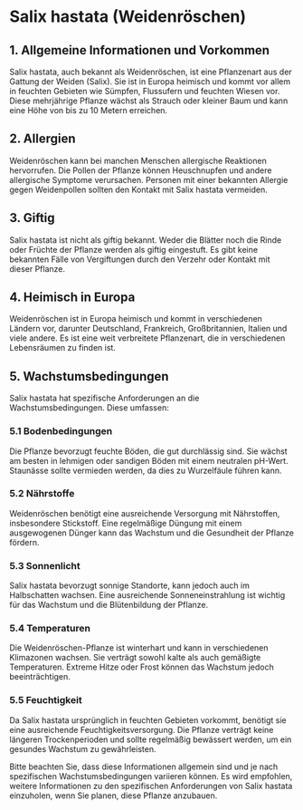 # Salix hastata (Weidenröschen)

## 1. Allgemeine Informationen und Vorkommen
Salix hastata, auch bekannt als Weidenröschen, ist eine Pflanzenart aus der Gattung der Weiden (Salix). Sie ist in Europa heimisch und kommt vor allem in feuchten Gebieten wie Sümpfen, Flussufern und feuchten Wiesen vor. Diese mehrjährige Pflanze wächst als Strauch oder kleiner Baum und kann eine Höhe von bis zu 10 Metern erreichen.

## 2. Allergien
Weidenröschen kann bei manchen Menschen allergische Reaktionen hervorrufen. Die Pollen der Pflanze können Heuschnupfen und andere allergische Symptome verursachen. Personen mit einer bekannten Allergie gegen Weidenpollen sollten den Kontakt mit Salix hastata vermeiden.

## 3. Giftig
Salix hastata ist nicht als giftig bekannt. Weder die Blätter noch die Rinde oder Früchte der Pflanze werden als giftig eingestuft. Es gibt keine bekannten Fälle von Vergiftungen durch den Verzehr oder Kontakt mit dieser Pflanze.

## 4. Heimisch in Europa
Weidenröschen ist in Europa heimisch und kommt in verschiedenen Ländern vor, darunter Deutschland, Frankreich, Großbritannien, Italien und viele andere. Es ist eine weit verbreitete Pflanzenart, die in verschiedenen Lebensräumen zu finden ist.

## 5. Wachstumsbedingungen
Salix hastata hat spezifische Anforderungen an die Wachstumsbedingungen. Diese umfassen:

### 5.1 Bodenbedingungen
Die Pflanze bevorzugt feuchte Böden, die gut durchlässig sind. Sie wächst am besten in lehmigen oder sandigen Böden mit einem neutralen pH-Wert. Staunässe sollte vermieden werden, da dies zu Wurzelfäule führen kann.

### 5.2 Nährstoffe
Weidenröschen benötigt eine ausreichende Versorgung mit Nährstoffen, insbesondere Stickstoff. Eine regelmäßige Düngung mit einem ausgewogenen Dünger kann das Wachstum und die Gesundheit der Pflanze fördern.

### 5.3 Sonnenlicht
Salix hastata bevorzugt sonnige Standorte, kann jedoch auch im Halbschatten wachsen. Eine ausreichende Sonneneinstrahlung ist wichtig für das Wachstum und die Blütenbildung der Pflanze.

### 5.4 Temperaturen
Die Weidenröschen-Pflanze ist winterhart und kann in verschiedenen Klimazonen wachsen. Sie verträgt sowohl kalte als auch gemäßigte Temperaturen. Extreme Hitze oder Frost können das Wachstum jedoch beeinträchtigen.

### 5.5 Feuchtigkeit
Da Salix hastata ursprünglich in feuchten Gebieten vorkommt, benötigt sie eine ausreichende Feuchtigkeitsversorgung. Die Pflanze verträgt keine längeren Trockenperioden und sollte regelmäßig bewässert werden, um ein gesundes Wachstum zu gewährleisten.

Bitte beachten Sie, dass diese Informationen allgemein sind und je nach spezifischen Wachstumsbedingungen variieren können. Es wird empfohlen, weitere Informationen zu den spezifischen Anforderungen von Salix hastata einzuholen, wenn Sie planen, diese Pflanze anzubauen.
